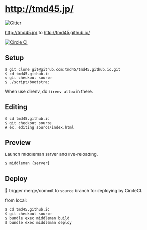 # http://tmd45.jp/

[![Gitter](https://badges.gitter.im/Join%20Chat.svg)](https://gitter.im/tmd45/tmd45.github.io?utm_source=badge&utm_medium=badge&utm_campaign=pr-badge&utm_content=badge)

http://tmd45.jp/ to http://tmd45.github.io/

[![Circle CI](https://circleci.com/gh/tmd45/tmd45.github.io/tree/source.svg?style=svg)](https://circleci.com/gh/tmd45/tmd45.github.io/tree/source)

## Setup

```
$ git clone git@github.com:tmd45/tmd45.github.io.git
$ cd tmd45.github.io
$ git checkout source
$ ./script/bootstrap
```

When use direnv, do `direnv allow` in there.

## Editing

```
$ cd tmd45.github.io
$ git checkout source
# ex. editing source/index.html
```

## Preview

Launch middleman server and live-reloading.

```
$ middleman {server}
```

## Deploy

:dart: trigger merge/commit to `source` branch for deploying by CircleCI.

from local:

```
$ cd tmd45.github.io
$ git checkout source
$ bundle exec middleman build
$ bundle exec middleman deploy
```
